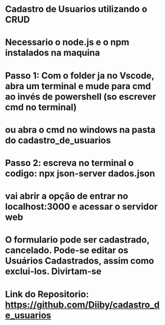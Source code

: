 # Cadastro de Usuarios utilizando o CRUD

# Necessario o node.js e o npm instalados na maquina

# Passo 1: Com o folder ja no Vscode, abra um terminal e mude para cmd ao invés de powershell (so escrever cmd no terminal)
# ou abra o cmd no windows na pasta do cadastro_de_usuarios

# Passo 2: escreva no terminal o codigo: npx json-server dados.json
# vai abrir a opção de entrar no localhost:3000 e acessar o servidor web

# O formulario pode ser cadastrado, cancelado. Pode-se editar os Usuários Cadastrados, assim como exclui-los. Divirtam-se

# Link do Repositorio: https://github.com/Diiby/cadastro_de_usuarios
